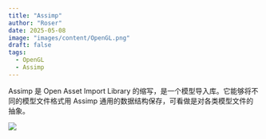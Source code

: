 ```yaml
---
title: "Assimp"
author: "Roser"
date: 2025-05-08
image: "images/content/OpenGL.png"
draft: false
tags:
  - OpenGL
  - Assimp
---
```

Assimp 是 Open Asset Import Library 的缩写，是一个模型导入库。它能够将不同的模型文件格式用 Assimp 通用的数据结构保存，可看做是对各类模型文件的抽象。

![](images/Assimp数据结构.png)
